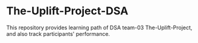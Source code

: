 # The-Uplift-Project-DSA
This repository provides learning path of DSA team-03 The-Uplift-Project, and also track participants' performance.
